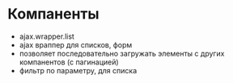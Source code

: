 Компаненты
==========

- ajax.wrapper.list
- ajax враппер для списков, форм
- позволяет последовательно загружать элементы с других компанентов (с пагинацией)
- фильтр по параметру, для списка
